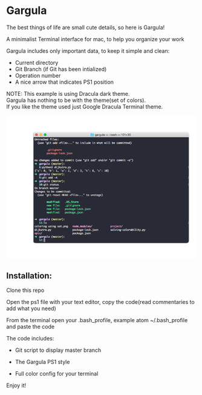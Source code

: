 # Gargula

The best things of life are small cute details, so here is Gargula!

A minimalist Terminal interface for mac, to help you organize your work

Gargula includes only important data, to keep it simple and clean:

- Current directory
- Git Branch (if Git has been intialized)
- Operation number
- A nice arrow that indicates PS1 position

<p>NOTE:
This example is using Dracula dark theme. <br> 
Gargula has nothing to be with the theme(set of colors). <br> 
If you like the theme used just Google Dracula Terminal theme. </p>

![](gargula1.png) 


<h2>Installation: </h2>

Clone this repo  

Open the ps1 file with your text editor, copy the code(read commentaries to add what you need)

From the terminal open your .bash_profile, example atom ~/.bash_profile and paste the code 

The code includes: 

- Git script to display master branch

- The Gargula PS1 style

- Full color config for your terminal

Enjoy it!
